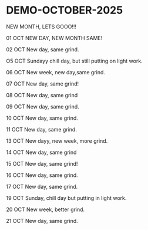 # DEMO-OCTOBER-2025
NEW MONTH, LETS GOOO!!!

01 OCT
NEW DAY, NEW MONTH SAME!

02 OCT
New day, same grind.

O5 OCT
Sundayy chill day, but still putting on light work.

06 OCT
New week, new day,same grind.

07 OCT
New day, same grind!

08 OCT
New day, same grind

09 OCT
New day, same grind.

10 OCT
New day, same grind.

11 OCT
New day, same grind.

13 OCT
New dayy, new week, more grind.

14 OCT
New day, same grind

15 OCT
New day, same grind!

16 OCT
New day, same grind.

17 OCT
New day, same grind.

19 OCT
Sunday, chill day but putting in light work.

20 OCT
New week, better grind.

21 OCT
New day, same grind.
